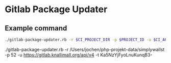# Gitlab Package Updater

## Example command

```bash
./gitlab-package-updater.rb -r $CI_PROJECT_DIR -p $PROJECT_ID -u $CI_API_V4_URL -t $PRIVATE_TOKEN
```

./gitlab-package-updater.rb -r /Users/jochen/php-projekt-data/simplywallst -p 52 -u https://gitlab.knallimall.org/api/v4 -t Ka5NzYjFyoLnuKunqB3-